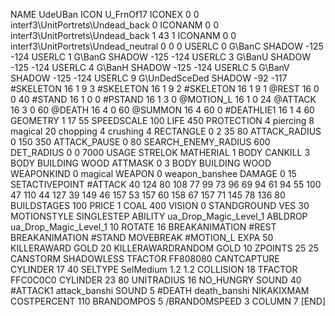 NAME 			UdeUBan
ICON 			U_FrnOf17
ICONEX 0 0 interf3\UnitPortrets\Undead_back 0
ICONANM 0 0 interf3\UnitPortrets\Undead_back 1 43 1
ICONANM 0 0 interf3\UnitPortrets\Undead_neutral 0 0 0
USERLC 			0 G\BanC SHADOW -125 -124
USERLC 			1 G\BanG SHADOW -125 -124
USERLC 			3 G\BanU SHADOW -125 -124
USERLC 			4 G\BanH SHADOW -125 -124
USERLC 			5 G\BanV SHADOW -125 -124
USERLC 			9 G\UnDedSceDed SHADOW -92 -117
#SKELETON               16 1 9 3
#SKELETON               16 1 9 2
#SKELETON               16 1 9 1
@REST      		16 0 0 40
#STAND     		16 1 0 0
#PSTAND    		16 1 3 0
@MOTION_L  		16 1 0 24
@ATTACK    		16 3 0 60
@DEATH     		16 4 0 60
@SUMMON     		16 4 60 0
#DEATHLIE1 		16 1 4 60
GEOMETRY 		1 17 55
SPEEDSCALE 100
LIFE     		450
PROTECTION 		4 piercing 8 magical 20 chopping 4 crushing 4
RECTANGLE 		0 2 35 80
ATTACK_RADIUS 		0 150 350
ATTACK_PAUSE 		0 80
SEARCH_ENEMY_RADIUS 	600
DET_RADIUS 		0 0 7000
USAGE STRELOK
MATHERIAL 		1 BODY
CANKILL 3 BODY BUILDING WOOD
ATTMASK 0 3 BODY BUILDING WOOD 
WEAPONKIND 		0 magical
WEAPON			0 weapon_banshee
DAMAGE   		0 15
SETACTIVEPOINT 		#ATTACK 40 124 80 108 77 99 73 96 69 94 61 94 55 100 47 110 44 127 39 149 46 157 53 157 60 158 67 157 71 145 78 136 80 
BUILDSTAGES 		100
PRICE 			1 COAL 400
VISION 			0
STANDGROUND
VES 			30
MOTIONSTYLE 		SINGLESTEP
ABILITY ua_Drop_Magic_Level_1
ABLDROP ua_Drop_Magic_Level_1 10
ROTATE 			16
BREAKANIMATION 		#REST
BREAKANIMATION 		#STAND
MOVEBREAK 		#MOTION_L
EXPA 			50
KILLERAWARD             GOLD 20
KILLERAWARDRANDOM       GOLD 10
ZPOINTS 25 25
CANSTORM
SHADOWLESS
TFACTOR FF808080
CANTCAPTURE
CYLINDER		17 40
SELTYPE SelMedium 1.2 1.2
COLLISION 18
TFACTOR FFC0C0C0
CYLINDER 23 80
UNITRADIUS 16
NO_HUNGRY
SOUND 40 #ATTACK1 attack_banshi
SOUND 5 #DEATH death_banshi
NIKAKIXMAM
COSTPERCENT 110
BRANDOMPOS 5
/BRANDOMSPEED 3
COLUMN 7
[END]

